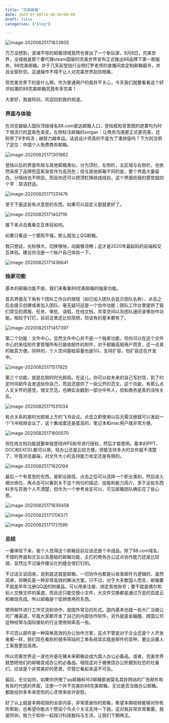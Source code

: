 ```yaml
---
title: "完美邮箱"
date: 2020-07-08T14:48:56+08:00
draft: false
categories: ["blog"]

---
```


![image-20200825171833805](https://raw.githubusercontent.com/DolgenLyu/imgcloud/master/007S8ZIlly1gi36gbnawpj318g0go1cm.jpg)

万万没想到，波澜不惊的邮箱领域竟然也冒出了一个新玩家。8月8日，完美世界，没错就是那个要代理steam国服的完美世界宣布正式推出88品牌下第一款服务，88完美邮箱。并于几天前登陆行业明灯罗老师的直播间卖定制邮箱靓号，并且全部秒空。这通操作不得不让人对完美世界刮目相看。

<!--more-->

但完美世界下的是什么棋，作为普通用户的我并不关心，今天我们就要看看这个好评如潮的88完美邮箱究竟有多完美！

大家好，我是阿圳，欢迎回到我的频道。

### 界面与体验

在浏览器输入国际顶级域名88.com直达邮箱入口，登陆框和背景图的遮罩均为时下很流行的蓝紫色渐变，左侧标注邮箱的solgan：让商务沟通更正式更完美，还附带了6字鸡汤；越努力越幸运。话说设计师真的不是为了凑排版吗？下方则注明了定位：中国个人免费商务邮箱。

![image-20200825171301862](https://raw.githubusercontent.com/DolgenLyu/imgcloud/master/007S8ZIlly1gi36alx3yfj31qe0u01l3.jpg)

登陆以后的界面布局与其他邮箱类似，分为顶栏，左侧栏，主区域与右侧栏，也依然采用了品牌色蓝紫渐变作为高亮色；但与其他邮箱不同的是，整个界面大量留白，分隔线也不明显。而且你还可以把顶栏换肤成纯白，这个界面给我的感觉就四个字：简洁舒适。

![image-20200825171331476](https://raw.githubusercontent.com/DolgenLyu/imgcloud/master/007S8ZIlly1gi36b3sxq2j31qe0u0qv6.jpg)

至于下面这些有点意思的东西，如果可以自定义那就更好了。

![image-20200825171402116](https://raw.githubusercontent.com/DolgenLyu/imgcloud/master/007S8ZIlly1gi36bm6f5sj30qc0ecjso.jpg)

接下来点击看看交互体验如何。

如果只看这一个感知不强，那么就加上QQ邮箱。

我只想说，光标够大，切换够快，动画够流畅；这才是2020年最起码的前端和交互体验。建议你注册一个账户自己体验一下。

![image-20200825171436641](https://raw.githubusercontent.com/DolgenLyu/imgcloud/master/007S8ZIlly1gi36c7x0jyj31620oawmi.jpg)

### 独家功能

基本的邮箱功能不提，我们来看看88完美邮箱的独家功能。

首先界面左下角有个团队工作台的按钮（如已加入团队会显示团队名称），点击之后会提示创建或者加入团队。毫无疑问这是一个协作功能；团队工作台里提供了我们常见的周报、任务、审批、请假、在线文档、共享空间以及团队通讯录等协作功能。相较于钉钉，目前这里还比较简陋，但该有的基本都有了。

![image-20200825171457397](https://raw.githubusercontent.com/DolgenLyu/imgcloud/master/007S8ZIlly1gi36ckvpepj31qb0u07wh.jpg)

第二个功能：文件中心。显然文件中心并不是一个独家功能，但你可以在这个文件中心的来往附件里管理所有已接收邮件的附件，对于邮箱高频用户而言，这一点真的极其方便。同样的，个人空间基础容量也是5G，支持扩容，但扩容还在开发中。

![image-20200825171517825](https://raw.githubusercontent.com/DolgenLyu/imgcloud/master/007S8ZIlly1gi36cxqwdcj31qb0u07wh.jpg)

第三个功能，就是右侧的时光邮局。在这儿，你可以给未来的自己写封信，到了约定时间邮件会发送给你自己，而且还提供了一些公开的范文。这个功能，有那么点人文关怀的感觉，很文艺范，也确实会戳到一部分中年人，但和商务是真的没啥关系。

![image-20200825171531034](https://raw.githubusercontent.com/DolgenLyu/imgcloud/master/007S8ZIlly1gi36d5it3cj31qb0u0npe.jpg)

有点关系的是时光邮局上方的飞书会议。点击立即使用以后无需注册就可以发起一个飞书视频会议了，这个集成度还是蛮高的，笔记本和mac用户就非常方便。

![image-20200825171600570](https://raw.githubusercontent.com/DolgenLyu/imgcloud/master/007S8ZIlly1gi36dp2ec9j30m20uqqd1.jpg)

但在线文档功能就要单独登陆WPS账号进行授权，然后才能使用。基本的PPT、DOC和EXCEL都可以用，轻办公还是比较方便。但能支持多大的文件就不清楚了，毕竟浏览器端，对文件大小的支持能力肯定还是有限的。

![image-20200825171620194](https://raw.githubusercontent.com/DolgenLyu/imgcloud/master/007S8ZIlly1gi36e0g1j3j33y80s01jg.jpg)

最后一个有意思的东西，是职业路径，点击之后可以选择一个职业类别，然后进入细分岗位，再点击可以看到关于这个岗位的描述、技能和能力简介。至于这些东西科学与否我个人不清楚，但作为一个参考肯定可以，可见邮箱团队确实花了些心思。

![image-20200825171639458](https://raw.githubusercontent.com/DolgenLyu/imgcloud/master/007S8ZIlly1gi36ed438kj32590u0qv9.jpg)

![image-20200825171706371](https://raw.githubusercontent.com/DolgenLyu/imgcloud/master/007S8ZIlly1gi36etj942j31qe0u0hdt.jpg)

![image-20200825171721599](https://raw.githubusercontent.com/DolgenLyu/imgcloud/master/007S8ZIlly1gi36f2pe9rj31qe0u0qv5.jpg)

### 总结

一番体验下来，我个人觉得这个邮箱目前应该还是个半成品，除了88.com域名，不错的界面和交互以及基础的邮箱功能，主打的商务办公这点协作能力还是比较弱，显然比不过操作傻瓜化的缝合怪钉钉的。

不过话又说回来，说到底这就是邮箱，一切协作也都是以收发邮件为逻辑的，虽然简单，但确实是一种非常高效的解决方案。只不过，对于大多数国人而言，邮箱要不就是早年注册QQ送的附属品，可以用来注册、绑定其他账号；要不就是偶尔和别人交换文件的渠道，而且还只能交换小文件，大文件交换都是通过万恶的百度云和微信完成。所以邮箱是个低频使用的东西。

使用邮件进行工作交流和协作，是国外常见的形式。国内基本也就一些大厂当做公司广播渠道，毕竟大家都开发了自己的内部协作软件，另外就是金融圈、跨国公司这种经常与国际接轨的行业使用频率高一些。

不可否认邮件是一种简单高效的办公协作方案，这点不管是对于企业还是个人开发者都一样，我们现在看到的很多网站的工单系统其实就是邮件的变种，要比设置人工客服更加高效。

所以完美世界这一波也许是在赌未来邮箱会成为国人办公必备品。或者，完美世界就想把他们的邮箱变成办公的必备品。相信这对于被微信办公折磨到社恐的社畜们，应该是个非常美好的愿景，尽管它看起来遥不可及。

最后，无论如何，如果你厌倦了qq邮箱和163邮箱那谢莫名其妙网站的广告邮件和有些时代感的界面，注册一个并不完美的88完美邮箱，无论是否当做办公邮箱，都能给你多年来受伤的心灵带来些许安慰。

好了以上就是本期视频的全部内容，非常感谢你的观看，希望本期视频能够对你有所帮助，也希望你能点个赞投个币点个关注支持一下我，这对我非常非常重要。我是阿圳，致力于和你一起探讨科技数码与生活，让我们下期再见。

